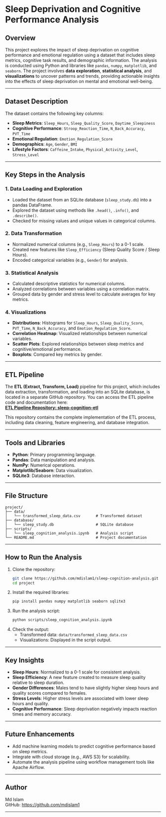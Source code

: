 # Sleep Deprivation and Cognitive Performance Analysis

## Overview
This project explores the impact of sleep deprivation on cognitive performance and emotional regulation using a dataset that includes sleep metrics, cognitive task results, and demographic information. The analysis is conducted using Python and libraries like `pandas`, `numpy`, `matplotlib`, and `seaborn`. The project involves **data exploration**, **statistical analysis**, and **visualizations** to uncover patterns and trends, providing actionable insights into the effects of sleep deprivation on mental and emotional well-being.

---

## Dataset Description
The dataset contains the following key columns:
- **Sleep Metrics**: `Sleep_Hours`, `Sleep_Quality_Score`, `Daytime_Sleepiness`
- **Cognitive Performance**: `Stroop_Reaction_Time`, `N_Back_Accuracy`, `PVT_Time`
- **Emotional Regulation**: `Emotion_Regulation_Score`
- **Demographics**: `Age`, `Gender`, `BMI`
- **Lifestyle Factors**: `Caffeine_Intake`, `Physical_Activity_Level`, `Stress_Level`

---

## Key Steps in the Analysis

### 1. **Data Loading and Exploration**
- Loaded the dataset from an SQLite database (`sleep_study.db`) into a pandas DataFrame.
- Explored the dataset using methods like `.head()`, `.info()`, and `.describe()`.
- Checked for missing values and unique values in categorical columns.

### 2. **Data Transformation**
- Normalized numerical columns (e.g., `Sleep_Hours`) to a 0-1 scale.
- Created new features like `Sleep_Efficiency` (Sleep Quality Score / Sleep Hours).
- Encoded categorical variables (e.g., `Gender`) for analysis.

### 3. **Statistical Analysis**
- Calculated descriptive statistics for numerical columns.
- Analyzed correlations between variables using a correlation matrix.
- Grouped data by gender and stress level to calculate averages for key metrics.

### 4. **Visualizations**
- **Distributions**: Histograms for `Sleep_Hours`, `Sleep_Quality_Score`, `PVT_Time`, `N_Back_Accuracy`, and `Emotion_Regulation_Score`.
- **Correlation Heatmap**: Visualized relationships between numerical variables.
- **Scatter Plots**: Explored relationships between sleep metrics and cognitive/emotional performance.
- **Boxplots**: Compared key metrics by gender.

---

## ETL Pipeline
The **ETL (Extract, Transform, Load)** pipeline for this project, which includes data extraction, transformation, and loading into an SQLite database, is located in a separate GitHub repository. You can access the ETL pipeline code and documentation here:  
[**ETL Pipeline Repository: sleep-cognition-etl**](https://github.com/mdislam1/sleep-cognition-etl)

This repository contains the complete implementation of the ETL process, including data cleaning, feature engineering, and database integration.

--- 

## Tools and Libraries
- **Python**: Primary programming language.
- **Pandas**: Data manipulation and analysis.
- **NumPy**: Numerical operations.
- **Matplotlib/Seaborn**: Data visualization.
- **SQLite3**: Database interaction.

---

## File Structure
```
project/
├── data/
│   └── transformed_sleep_data.csv       # Transformed dataset
├── database/
│   └── sleep_study.db                   # SQLite database
├── scripts/
│   └── sleep_cognition_analysis.ipynb   # Analysis script
└── README.md                            # Project documentation
```

---

## How to Run the Analysis
1. Clone the repository:
   ```bash
   git clone https://github.com/mdislam1/sleep-cognition-analysis.git
   cd project
   ```
2. Install the required libraries:
   ```bash
   pip install pandas numpy matplotlib seaborn sqlite3
   ```
3. Run the analysis script:
   ```bash
   python scripts/sleep_cognition_analysis.ipynb
   ```
4. Check the output:
   - Transformed data: `data/transformed_sleep_data.csv`
   - Visualizations: Displayed in the script output.

---

## Key Insights
- **Sleep Hours**: Normalized to a 0-1 scale for consistent analysis.
- **Sleep Efficiency**: A new feature created to measure sleep quality relative to sleep duration.
- **Gender Differences**: Males tend to have slightly higher sleep hours and quality scores compared to females.
- **Stress Levels**: Higher stress levels are associated with lower sleep hours and quality.
- **Cognitive Performance**: Sleep deprivation negatively impacts reaction times and memory accuracy.

---

## Future Enhancements
- Add machine learning models to predict cognitive performance based on sleep metrics.
- Integrate with cloud storage (e.g., AWS S3) for scalability.
- Automate the analysis pipeline using workflow management tools like Apache Airflow.

---

## Author
Md Islam  
GitHub: https://github.com/mdislam1

---
